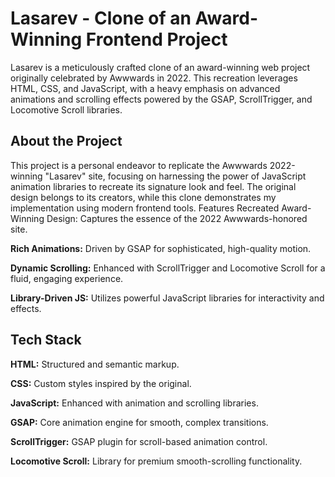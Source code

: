 # Lasarev - Clone of an Award-Winning Frontend Project

Lasarev is a meticulously crafted clone of an award-winning web project originally celebrated by Awwwards in 2022. This recreation leverages HTML, CSS, and JavaScript, with a heavy emphasis on advanced animations and scrolling effects powered by the GSAP, ScrollTrigger, and Locomotive Scroll libraries.
## About the Project
This project is a personal endeavor to replicate the Awwwards 2022-winning "Lasarev" site, focusing on harnessing the power of JavaScript animation libraries to recreate its signature look and feel. The original design belongs to its creators, while this clone demonstrates my implementation using modern frontend tools.
Features
Recreated Award-Winning Design: Captures the essence of the 2022 Awwwards-honored site.

**Rich Animations:**   Driven by GSAP for sophisticated, high-quality motion.

**Dynamic Scrolling:** Enhanced with ScrollTrigger and Locomotive Scroll for a fluid, engaging experience.

**Library-Driven JS:** Utilizes powerful JavaScript libraries for interactivity and effects.

## Tech Stack
**HTML:** Structured and semantic markup.

**CSS:** Custom styles inspired by the original.

**JavaScript:** Enhanced with animation and scrolling libraries.

**GSAP:** Core animation engine for smooth, complex transitions.

**ScrollTrigger:** GSAP plugin for scroll-based animation control.

**Locomotive Scroll:** Library for premium smooth-scrolling functionality.

